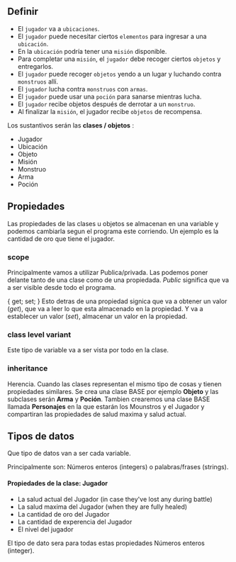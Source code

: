 ## Definir
* El `jugador` va a `ubicaciones`.
* El `jugador` puede necesitar ciertos `elementos` para ingresar a una `ubicación`.
* En la `ubicación` podría tener una `misión` disponible.
* Para completar una `misión`, el `jugador` debe recoger ciertos `objetos` y entregarlos.
* El `jugador` puede recoger `objetos` yendo a un lugar y luchando contra `monstruos` allí.
* El `jugador` lucha contra `monstruos` con `armas`.
* El `jugador` puede usar una `poción` para sanarse mientras lucha.
* El `jugador` recibe objetos después de derrotar a un `monstruo`.
* Al finalizar la `misión`, el jugador recibe `objetos` de recompensa.




Los sustantivos serán las **clases / objetos** :

* Jugador
* Ubicación
* Objeto
* Misión
* Monstruo
* Arma
* Poción




## Propiedades 
Las propiedades de las clases u objetos se almacenan en una variable y podemos cambiarla segun el programa este corriendo. Un ejemplo es la cantidad de oro que tiene el jugador.


### scope
Principalmente vamos a utilizar Publica/privada. Las podemos poner delante tanto de una clase como de una propiedada.
_Public_ significa que va a ser visible desde todo el programa.

{ get; set; }
Esto detras de una propiedad signica que va a obtener un valor (_get_), que va a leer lo que esta almacenado en la propiedad. Y va a establecer un valor (_set_), almacenar un valor en la propiedad.

### class level variant
Este tipo de variable va a ser vista por todo en la clase.

### inheritance
Herencia. Cuando las clases representan el mismo tipo de cosas y tienen propiedades similares.
Se crea una clase BASE por ejemplo **Objeto** y las subclases serán **Arma** y **Poción**. Tambien crearemos una clase BASE llamada **Personajes** en la que estarán los Mounstros y el Jugador y compartiran las propiedades de salud maxima y salud actual.


## Tipos de datos
Que tipo de datos van a ser cada variable.

Principalmente son: Números enteros (integers) o palabras/frases (strings).


#### Propiedades de la clase: Jugador
* La salud actual del Jugador  (in case they've lost any during battle)
* La salud maxima del Jugador (when they are fully healed)
* La cantidad de oro del Jugador
* La cantidad de experencia del Jugador
* El nivel del jugador

El tipo de dato sera para todas estas propiedades Números enteros (integer). 

